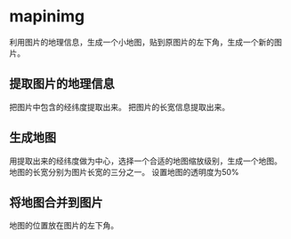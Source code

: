 # mapinimg
利用图片的地理信息，生成一个小地图，贴到原图片的左下角，生成一个新的图片。

## 提取图片的地理信息
把图片中包含的经纬度提取出来。
把图片的长宽信息提取出来。

## 生成地图
用提取出来的经纬度做为中心，选择一个合适的地图缩放级别，生成一个地图。
地图的长宽分别为图片长宽的三分之一。
设置地图的透明度为50%

## 将地图合并到图片
地图的位置放在图片的左下角。
